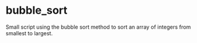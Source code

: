 # bubble_sort
Small script using the bubble sort method to sort an array of integers from smallest to largest.
